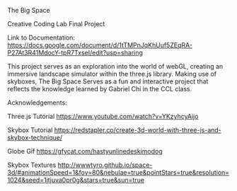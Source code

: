 The Big Space

Creative Coding Lab Final Project

Link to Documentation:
https://docs.google.com/document/d/1tTMPnJqKhUuf5ZEqRA-P27At3R41MdocY-tpR7TxseI/edit?usp=sharing

This project serves as an exploration into the world of webGL, creating an immersive landscape simulator 
within the three.js library. Making use of skyboxes, The Big Space Serves as a fun and interactive project
that reflects the knowledge learned by Gabriel Chi in the CCL class. 







Acknowledgements:

Three.js Tutorial
https://www.youtube.com/watch?v=YKzyhcyAijo

Skybox Tutorial
https://redstapler.co/create-3d-world-with-three-js-and-skybox-technique/

Globe Gif
https://gfycat.com/hastyunlinedeskimodog

Skybox Textures
http://wwwtyro.github.io/space-3d/#animationSpeed=1&fov=80&nebulae=true&pointStars=true&resolution=1024&seed=1jtjuva0pr0g&stars=true&sun=true
